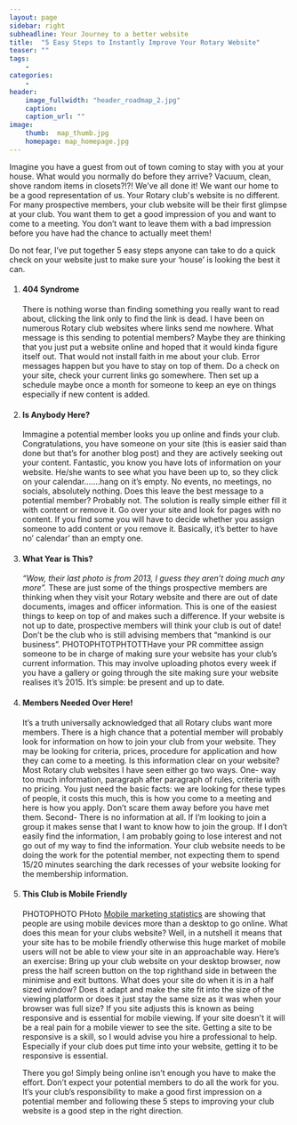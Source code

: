 ```yaml
---
layout: page
sidebar: right
subheadline: Your Journey to a better website
title:  "5 Easy Steps to Instantly Improve Your Rotary Website"
teaser: ""
tags:
    - 
categories:
    - 
header:
    image_fullwidth: "header_roadmap_2.jpg"
    caption: 
    caption_url: ""
image:
    thumb:  map_thumb.jpg
    homepage: map_homepage.jpg
---
```

Imagine you have a guest from out of town coming to stay with you at your house. What would you normally do before they arrive? Vacuum, clean, shove random items in closets?!?! We’ve all done it! We want our home to be a good representation of us. Your Rotary club's website is no different. For many prospective members, your club website will be their first glimpse at your club. You want them to get a good impression of you and want to come to a meeting. You don’t want to leave them with a bad impression before you have had the chance to actually meet them!

Do not fear, I’ve put together 5 easy steps anyone can take to do a quick check on your website just to make sure your ‘house’ is looking the best it can.

<ol>
	<li><b><h4>404 Syndrome</h4></b> There is nothing worse than finding something you really want to read about, clicking the link only to find the link is dead. I have been on numerous Rotary club websites where links send me nowhere. What message is this sending to potential members? Maybe they are thinking that you just put a website online and hoped that it would kinda figure itself out. That would not install faith in me about your club. Error messages happen but you have to stay on top of them. Do a check on your site, check your current links go somewhere. Then set up a schedule maybe once a month for someone to keep an eye on things especially if new content is added.  
	<li><b><h4>Is Anybody Here?</h4></b> Immagine a potential member looks you up online and finds your club. Congratulations, you have someone on your site (this is easier said than done but that’s for another blog post) and they are actively seeking out your content. Fantastic, you know you have lots of information on your website. He/she wants to see what you have been up to, so they click on your calendar…….hang on it’s empty. No events, no meetings, no socials, absolutely nothing. Does this leave the best message to a potential member? Probably not. The solution is really simple either fill it with content or remove it. Go over your site and look for pages with no content. If you find some you will have to decide whether you assign someone to add content or you remove it. Basically, it’s better to have no’ calendar’ than an empty one.</li>
	<li><b><h4>What Year is This?</h4></b> <i>“Wow, their last photo is from 2013, I guess they aren’t doing much any more”.</i> These are just some of the things prospective members are thinking when they visit your Rotary website and there are out of date documents, images and officer information. This is one of the easiest things to keep on top of and makes such a difference. If your website is not up to date, prospective members will think your club is out of date!  Don’t be the club who is still advising members that “mankind is our business”. PHOTOPHTOTPHTOTTHave your PR committee assign someone to be in charge of making sure your website has your club’s current information. This may involve uploading photos every week if you have a gallery or going through the site making sure your website realises it’s 2015. It’s simple: be present and up to date.</li>
	<li><b><h4>Members Needed Over Here!</h4></b> It’s a truth universally acknowledged that all Rotary clubs want more members. There is a high chance that a potential member will probably look for information on how to join your club from your website. They may be looking for criteria, prices, procedure for application and how they can come to a meeting. Is this information clear on your website? Most Rotary club websites I have seen either go two ways. One- way too much information, paragraph after paragraph of rules, criteria with no pricing. You just need the basic facts: we are looking for these types of people, it costs this much, this is how you come to a meeting and here is how you apply. Don’t scare them away before you have met them. Second- There is no information at all. If I’m looking to join a group it makes sense that I want to know how to join the group. If I don’t easily find the information, I am probably going to lose interest and not go out of my way to find the information. Your club website needs to be doing the work for the potential member, not expecting them to spend 15/20 minutes searching the dark recesses of your website looking for the membership information.</li> 
	<li><b><h4>This Club is Mobile Friendly</h4></b> PHOTOPHOTO PHoto <a href="http://www.smartinsights.com/mobile-marketing/mobile-marketing-analytics/mobile-marketing-statistics/">Mobile marketing statistics</a> are showing that people are using mobile devices more than a desktop to go online. What does this mean for your clubs website? Well, in a nutshell it means that your site has to be mobile friendly otherwise this huge market of mobile users will not be able to view your site in an approachable way. Here’s an exercise: Bring up your club website on your desktop browser, now press the half screen button on the top righthand side in between the minimise and exit buttons. What does your site do when it is in a half sized window? Does it adapt and make the site fit into the size of the viewing platform or does it just stay the same size as it was when your browser was full size? If you site adjusts this is known as being responsive and is essential for mobile viewing. If your site doesn't it will be a real pain for a mobile viewer to see the site. Getting a site to be responsive is a skill, so I would advise you hire a professional to help. Especially if your club does put time into your website, getting it to be responsive is essential.</li> 

There you go! Simply being online isn’t enough you have to make the effort. Don’t expect your potential members to do all the work for you. It’s your club’s responsibility to make a good first impression on a potential member and following these 5 steps to improving your club website is a good step in the right direction.  



<!-- ## Other Post Formats
{: .t60 }
{% include list-posts.html tag='post format' %} -->

